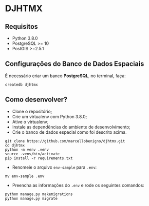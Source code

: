 # DJHTMX

## Requisitos
* Python 3.8.0
* PostgreSQL >= 10
* PostGIS >=2.5.1

## Configurações do Banco de Dados Espaciais

É necessário criar um banco **PostgreSQL**, no terminal, faça:

```
createdb djhtmx
```

## Como desenvolver?

* Clone o repositório;
* Crie um virtualenv com Python 3.8.0;
* Ative o virtualenv;
* Instale as dependências do ambiente de desenvolvimento;
* Crie o banco de dados espacial como foi descrito acima.


```
git clone https://github.com/marcellobenigno/djhtmx.git
cd djhtmx
python -m venv .venv
source .venv/bin/activate
pip install -r requirements.txt
```

* Renomeie o arquivo `env-sample` para `.env`:

```
mv env-sample .env
```

* Preencha as informações do `.env` e rode os seguintes comandos:

```
python manage.py makemigrations
python manage.py migrate
```